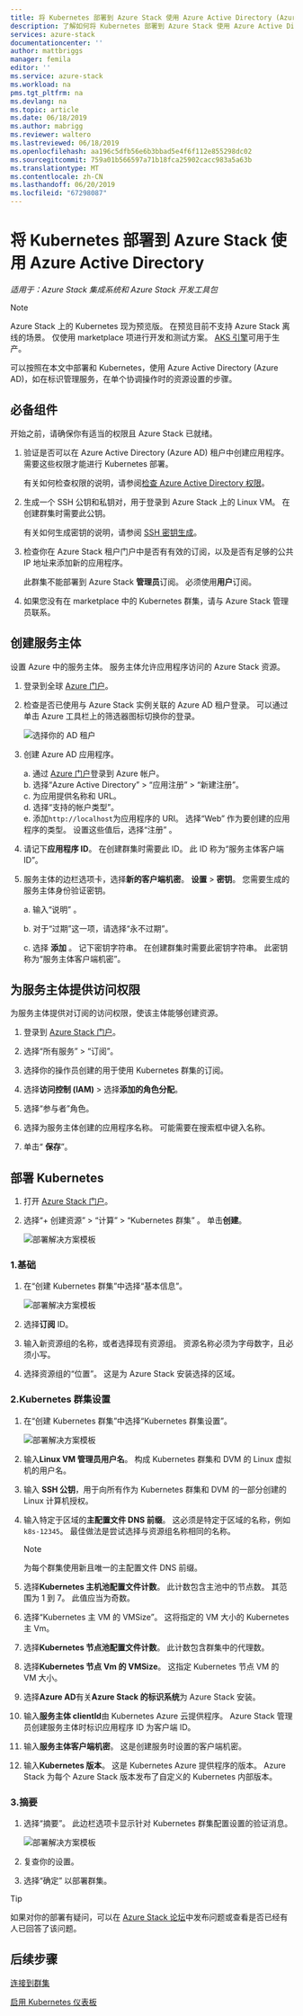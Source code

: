 ```yaml
---
title: 将 Kubernetes 部署到 Azure Stack 使用 Azure Active Directory (Azure AD) |Microsoft Docs
description: 了解如何将 Kubernetes 部署到 Azure Stack 使用 Azure Active Directory (Azure AD)。
services: azure-stack
documentationcenter: ''
author: mattbriggs
manager: femila
editor: ''
ms.service: azure-stack
ms.workload: na
pms.tgt_pltfrm: na
ms.devlang: na
ms.topic: article
ms.date: 06/18/2019
ms.author: mabrigg
ms.reviewer: waltero
ms.lastreviewed: 06/18/2019
ms.openlocfilehash: aa196c5dfb56e6b3bbad5e4f6f112e855298dc02
ms.sourcegitcommit: 759a01b566597a71b18fca25902cacc983a5a63b
ms.translationtype: MT
ms.contentlocale: zh-CN
ms.lasthandoff: 06/20/2019
ms.locfileid: "67298087"
---
```

# <a name="deploy-kubernetes-to-azure-stack-using-azure-active-directory"></a>将 Kubernetes 部署到 Azure Stack 使用 Azure Active Directory

*适用于：Azure Stack 集成系统和 Azure Stack 开发工具包*

> [!Note]  
> Azure Stack 上的 Kubernetes 现为预览版。 在预览目前不支持 Azure Stack 离线的场景。 仅使用 marketplace 项进行开发和测试方案。 [AKS 引擎](https://github.com/Azure/aks-engine/blob/master/docs/topics/azure-stack.md)可用于生产。

可以按照在本文中部署和 Kubernetes，使用 Azure Active Directory (Azure AD)，如在标识管理服务，在单个协调操作时的资源设置的步骤。

## <a name="prerequisites"></a>必备组件

开始之前，请确保你有适当的权限且 Azure Stack 已就绪。

1. 验证是否可以在 Azure Active Directory (Azure AD) 租户中创建应用程序。 需要这些权限才能进行 Kubernetes 部署。

    有关如何检查权限的说明，请参阅[检查 Azure Active Directory 权限](https://docs.microsoft.com/azure/azure-resource-manager/resource-group-create-service-principal-portal)。

1. 生成一个 SSH 公钥和私钥对，用于登录到 Azure Stack 上的 Linux VM。 在创建群集时需要此公钥。

    有关如何生成密钥的说明，请参阅 [SSH 密钥生成](azure-stack-dev-start-howto-ssh-public-key.md)。

1. 检查你在 Azure Stack 租户门户中是否有有效的订阅，以及是否有足够的公共 IP 地址来添加新的应用程序。

    此群集不能部署到 Azure Stack **管理员**订阅。 必须使用**用户**订阅。 

1. 如果您没有在 marketplace 中的 Kubernetes 群集，请与 Azure Stack 管理员联系。

## <a name="create-a-service-principal"></a>创建服务主体

设置 Azure 中的服务主体。 服务主体允许应用程序访问的 Azure Stack 资源。

1. 登录到全球 [Azure 门户](https://portal.azure.com)。

1. 检查是否已使用与 Azure Stack 实例关联的 Azure AD 租户登录。 可以通过单击 Azure 工具栏上的筛选器图标切换你的登录。

    ![选择你的 AD 租户](media/azure-stack-solution-template-kubernetes-deploy/tenantselector.png)

1. 创建 Azure AD 应用程序。

    a. 通过 [Azure 门户](https://portal.azure.com)登录到 Azure 帐户。  
    b. 选择“Azure Active Directory” > “应用注册” > “新建注册”。     
    c. 为应用提供名称和 URL。  
    d. 选择“支持的帐户类型”。   
    e.  添加`http://localhost`为应用程序的 URI。 选择“Web”  作为要创建的应用程序的类型。 设置这些值后，选择“注册”  。

1. 请记下**应用程序 ID**。 在创建群集时需要此 ID。 此 ID 称为“服务主体客户端 ID”。 

1. 服务主体的边栏选项卡，选择**新的客户端机密**。 **设置** > **密钥**。 您需要生成的服务主体身份验证密钥。

    a. 输入“说明”  。

    b. 对于“过期”这一项，请选择“永不过期”。  

    c. 选择 **添加** 。 记下密钥字符串。 在创建群集时需要此密钥字符串。 此密钥称为“服务主体客户端机密”。 

## <a name="give-the-service-principal-access"></a>为服务主体提供访问权限

为服务主体提供对订阅的访问权限，使该主体能够创建资源。

1.  登录到 [Azure Stack 门户](https://portal.local.azurestack.external/)。

1. 选择“所有服务” > “订阅”。  

1. 选择你的操作员创建的用于使用 Kubernetes 群集的订阅。

1. 选择**访问控制 (IAM)** > 选择**添加的角色分配**。

1. 选择“参与者”角色。 

1. 选择为服务主体创建的应用程序名称。 可能需要在搜索框中键入名称。

1. 单击“ **保存**”。

## <a name="deploy-kubernetes"></a>部署 Kubernetes

1. 打开 [Azure Stack 门户](https://portal.local.azurestack.external)。

1. 选择“+ 创建资源”   > “计算”   > “Kubernetes 群集”  。 单击**创建**。

    ![部署解决方案模板](media/azure-stack-solution-template-kubernetes-deploy/01_kub_market_item.png)

### <a name="1-basics"></a>1.基础

1. 在“创建 Kubernetes 群集”中选择“基本信息”。 

    ![部署解决方案模板](media/azure-stack-solution-template-kubernetes-deploy/02_kub_config_basic.png)

1. 选择**订阅** ID。

1. 输入新资源组的名称，或者选择现有资源组。 资源名称必须为字母数字，且必须小写。

1. 选择资源组的“位置”。  这是为 Azure Stack 安装选择的区域。

### <a name="2-kubernetes-cluster-settings"></a>2.Kubernetes 群集设置

1. 在“创建 Kubernetes 群集”中选择“Kubernetes 群集设置”。 

    ![部署解决方案模板](media/azure-stack-solution-template-kubernetes-deploy/03_kub_config_settings-aad.png)

1. 输入**Linux VM 管理员用户名**。 构成 Kubernetes 群集和 DVM 的 Linux 虚拟机的用户名。

1. 输入 **SSH 公钥**，用于向所有作为 Kubernetes 群集和 DVM 的一部分创建的 Linux 计算机授权。

1. 输入特定于区域的**主配置文件 DNS 前缀**。 这必须是特定于区域的名称，例如 `k8s-12345`。 最佳做法是尝试选择与资源组名称相同的名称。

    > [!Note]  
    > 为每个群集使用新且唯一的主配置文件 DNS 前缀。

1. 选择**Kubernetes 主机池配置文件计数**。 此计数包含主池中的节点数。 其范围为 1 到 7。 此值应当为奇数。

1. 选择“Kubernetes 主 VM 的 VMSize”。  这将指定的 VM 大小的 Kubernetes 主 Vm。 

1. 选择**Kubernetes 节点池配置文件计数**。 此计数包含群集中的代理数。 

1. 选择**Kubernetes 节点 Vm 的 VMSize**。 这指定 Kubernetes 节点 VM 的 VM 大小。 

1. 选择**Azure AD**有关**Azure Stack 的标识系统**为 Azure Stack 安装。

1. 输入**服务主体 clientId**由 Kubernetes Azure 云提供程序。 Azure Stack 管理员创建服务主体时标识应用程序 ID 为客户端 ID。

1. 输入**服务主体客户端机密**。 这是创建服务时设置的客户端机密。

1. 输入**Kubernetes 版本**。 这是 Kubernetes Azure 提供程序的版本。 Azure Stack 为每个 Azure Stack 版本发布了自定义的 Kubernetes 内部版本。

### <a name="3-summary"></a>3.摘要

1. 选择“摘要”。 此边栏选项卡显示针对 Kubernetes 群集配置设置的验证消息。

    ![部署解决方案模板](media/azure-stack-solution-template-kubernetes-deploy/04_preview.png)

2. 复查你的设置。

3. 选择“确定”  以部署群集。

> [!TIP]  
>  如果对你的部署有疑问，可以在 [Azure Stack 论坛](https://social.msdn.microsoft.com/Forums/azure/home?forum=azurestack)中发布问题或查看是否已经有人已回答了该问题。


## <a name="next-steps"></a>后续步骤

[连接到群集](azure-stack-solution-template-kubernetes-deploy.md#connect-to-your-cluster)

[启用 Kubernetes 仪表板](azure-stack-solution-template-kubernetes-dashboard.md)
